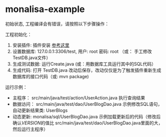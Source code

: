 # monalisa-example

初始状态, 工程编译会有错误，请按照以下步骤操作：

工程初始化：

1. 安装插件:     插件安装 [参考这里](https://github.com/11039850/monalisa-db/wiki/Code%20Generator#eclipse%E6%8F%92%E4%BB%B6)
2. 设置数据库:   127.0.0.1:3306/test, 用户: root 密码: root （或： 手工修改TestDB.java文件）
3. 生成测试数据: 运行Create.java (或：用数据库工具运行其中的SQL代码）
4. 生成代码:     打开 TestDB.java 改动后保存，改动仅仅是为了触发插件重新生成数据库的接口代码（或: mvn package)

运行示例：

* 主程序：      src/main/java/test/action/UserAction.java   执行查询结果
* 数据访问： src/main/java/test/dao/UserBlogDao.java  示例修改SQL语句，自动更新结果类: UserBlogs
* 动态更新:  monalisa/sql/UserBlogDao.java  示例加载更新后的代码（修改后确认$VERSION$的值比  src/main/java/test/dao/UserBlogDao.java里面的大， 然后运行主程序）

